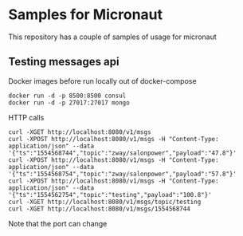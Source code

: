 # Samples for Micronaut

This repository has a couple of samples of usage for micronaut

## Testing messages api

Docker images before run locally out of docker-compose

	docker run -d -p 8500:8500 consul
	docker run -d -p 27017:27017 mongo

HTTP calls

	curl -XGET http://localhost:8080/v1/msgs
	curl -XPOST http://localhost:8080/v1/msgs -H "Content-Type: application/json" --data '{"ts":"1554568744","topic":"zway/salonpower","payload":"47.8"}'
	curl -XPOST http://localhost:8080/v1/msgs -H "Content-Type: application/json" --data '{"ts":"1554568754","topic":"zway/salonpower","payload":"57.8"}'
	curl -XPOST http://localhost:8080/v1/msgs -H "Content-Type: application/json" --data '{"ts":"1554562754","topic":"testing","payload":"100.8"}'
	curl -XGET http://localhost:8080/v1/msgs/topic/testing
	curl -XGET http://localhost:8080/v1/msgs/1554568744

Note that the port can change